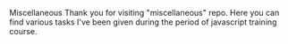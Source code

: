 Miscellaneous
Thank you for visiting "miscellaneous" repo. Here you can find various tasks I've been given during the period of javascript training course.
